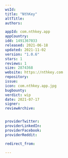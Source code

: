 ```yaml
---
wsId: 
title: "NthKey"
altTitle: 
authors:

appId: com.nthkey.app
appCountry: 
idd: 1491367033
released: 2021-06-18
updated: 2021-11-02
version: "1.0.6"
stars: 1
reviews: 1
size: 2874368
website: https://nthkey.com
repository: 
issue: 
icon: com.nthkey.app.jpg
bugbounty: 
verdict: wip
date: 2021-07-17
signer: 
reviewArchive:


providerTwitter: 
providerLinkedIn: 
providerFacebook: 
providerReddit: 

redirect_from:

---
```


